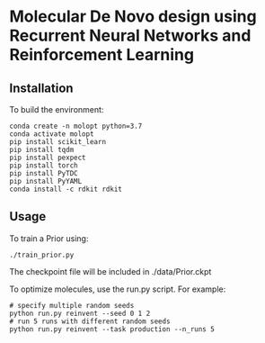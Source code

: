 # Molecular De Novo design using Recurrent Neural Networks and Reinforcement Learning

## Installation
To build the environment:
```
conda create -n molopt python=3.7
conda activate molopt
pip install scikit_learn
pip install tqdm
pip install pexpect
pip install torch 
pip install PyTDC 
pip install PyYAML
conda install -c rdkit rdkit 
```
## Usage

To train a Prior using:

`./train_prior.py` 

The checkpoint file will be included in ./data/Prior.ckpt

To optimize molecules, use the run.py script. For example:

```
# specify multiple random seeds 
python run.py reinvent --seed 0 1 2
# run 5 runs with different random seeds 
python run.py reinvent --task production --n_runs 5 
```





